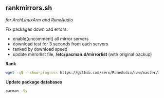 rankmirrors.sh
---
_for ArchLinuxArm and RuneAudio_  
  
Fix packages download errors:  
- enable(uncomment) all mirror servers
- download test for 3 seconds from each servers
- ranked by download speed  
- update mirrorlist file, **/etc/pacman.d/mirrorlist** (with original backup)

**Rank**
```sh
wget -qN --show-progress https://github.com/rern/RuneAudio/raw/master/rankmirrors/rankmirrors.sh; chmod +x rankmirrors.sh; ./rankmirrors.sh
```

**Update package databases**
```sh
pacman -Sy
```

